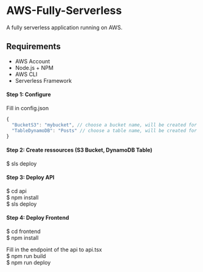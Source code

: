 # AWS-Fully-Serverless

A fully serverless application running on AWS.

## Requirements

* AWS Account
* Node.js + NPM
* AWS CLI
* Serverless Framework

#### Step 1: Configure

Fill in config.json
```javascript
{
  "BucketS3": "mybucket", // choose a bucket name, will be created for you
  "TableDynamoDB": "Posts" // choose a table name, will be created for you
}
```

#### Step 2: Create ressources (S3 Bucket, DynamoDB Table)

$ sls deploy

#### Step 3: Deploy API

$ cd api\
$ npm install\
$ sls deploy

#### Step 4: Deploy Frontend
$ cd frontend\
$ npm install

Fill in the endpoint of the api to api.tsx\
$ npm run build\
$ npm run deploy
